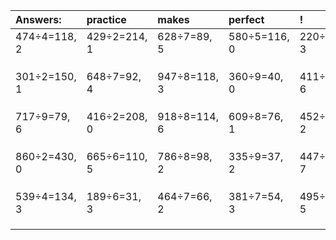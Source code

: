 | Answers: | practice | makes | perfect | ! |
| :--- | :--- | :--- | :--- | :--- |
| 474÷4=118, 2 | 429÷2=214, 1 | 628÷7=89, 5 | 580÷5=116, 0 | 220÷7=31, 3 | 
|   |   |   |   |   | 
|   |   |   |   |   | 
|   |   |   |   |   | 
| 301÷2=150, 1 | 648÷7=92, 4 | 947÷8=118, 3 | 360÷9=40, 0 | 411÷9=45, 6 | 
|   |   |   |   |   | 
|   |   |   |   |   | 
|   |   |   |   |   | 
| 717÷9=79, 6 | 416÷2=208, 0 | 918÷8=114, 6 | 609÷8=76, 1 | 452÷3=150, 2 | 
|   |   |   |   |   | 
|   |   |   |   |   | 
|   |   |   |   |   | 
| 860÷2=430, 0 | 665÷6=110, 5 | 786÷8=98, 2 | 335÷9=37, 2 | 447÷8=55, 7 | 
|   |   |   |   |   | 
|   |   |   |   |   | 
|   |   |   |   |   | 
| 539÷4=134, 3 | 189÷6=31, 3 | 464÷7=66, 2 | 381÷7=54, 3 | 495÷7=70, 5 | 
|   |   |   |   |   | 
|   |   |   |   |   | 
|   |   |   |   |   | 
